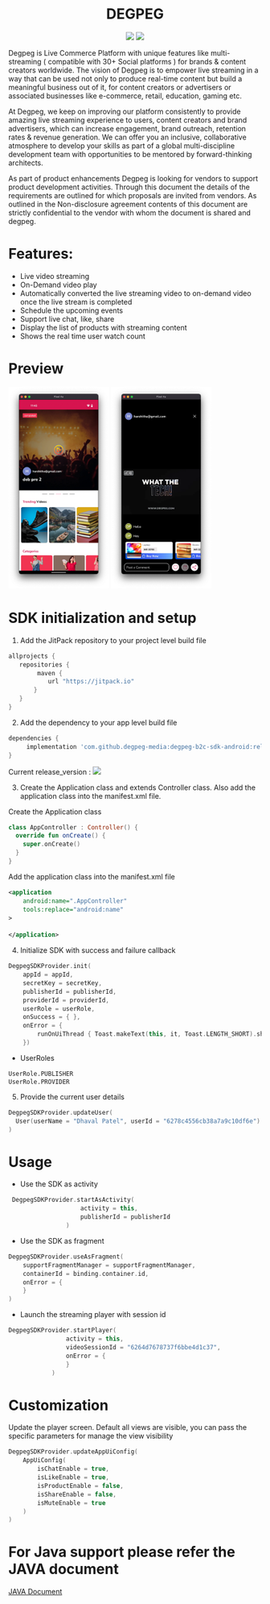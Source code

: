 <h1 align="center">DEGPEG</h1>
<p align="center">
  <img src="https://jitpack.io/v/degpeg-media/degpeg-b2c-sdk-android/month.svg"/>
  <img src="https://jitpack.io/v/degpeg-media/degpeg-b2c-sdk-android.svg"/>
</p>

Degpeg is Live Commerce Platform with unique features like multi-streaming ( compatible with 30+ Social platforms ) for brands & content creators worldwide. The vision of Degpeg is to empower live streaming in a way that can be used not only to produce real-time content but build a meaningful business out of it, for content creators or advertisers or associated businesses like e-commerce, retail, education, gaming etc.

At Degpeg, we keep on improving our platform consistently to provide amazing live streaming experience to users, content creators and brand advertisers, which can increase engagement, brand outreach, retention rates & revenue generation. We can offer you an inclusive, collaborative atmosphere to develop your skills as part of a global multi-discipline development team with opportunities to be mentored by forward-thinking architects.

As part of product enhancements Degpeg is looking for vendors to support product development activities. Through this document the details of the requirements are outlined for which proposals are invited from vendors. As outlined in the Non-disclosure agreement contents of this document are strictly confidential to the vendor with whom the document is shared and degpeg.
    

# Features:

* Live video streaming
* On-Demand video play
* Automatically converted the live streaming video to on-demand video once the live stream is completed
* Schedule the upcoming events
* Support live chat, like, share
* Display the list of products with streaming content
* Shows the real time user watch count


# Preview

<p float="left">
<img src="https://github.com/degpeg-media/degpeg-b2c-sdk-android/blob/master/app/Dashboard.png" alt="dashboard" width="200" height="400"> 

<img src="https://github.com/degpeg-media/degpeg-b2c-sdk-android/blob/master/app/Player.png" alt="player" width="200" height="400"> 
</p>

# SDK initialization and setup

1. Add the JitPack repository to your project level build file

 ```groovy
allprojects {
    repositories {
         maven {
            url "https://jitpack.io"
        }
    }
}
```

2. Add the dependency to your app level build file

```groovy
dependencies {
     implementation 'com.github.degpeg-media:degpeg-b2c-sdk-android:release_version'
}
```
Current release_version : <img src="https://jitpack.io/v/degpeg-media/degpeg-b2c-sdk-android.svg"/>


3. Create the Application class and extends Controller class. Also add the application class into the manifest.xml file.

Create the Application class
```kotlin
class AppController : Controller() {
  override fun onCreate() {
    super.onCreate()
  }
}
```

Add the application class into the manifest.xml file
```xml
<application
    android:name=".AppController"
    tools:replace="android:name"
>

</application>
```

4. Initialize SDK with success and failure callback
```kotlin
DegpegSDKProvider.init(
    appId = appId,
    secretKey = secretKey,
    publisherId = publisherId,
    providerId = providerId,
    userRole = userRole,
    onSuccess = { },
    onError = {
        runOnUiThread { Toast.makeText(this, it, Toast.LENGTH_SHORT).show() }
    })

```

* UserRoles  
```
UserRole.PUBLISHER
UserRole.PROVIDER
```

5. Provide the current user details
```kotlin
DegpegSDKProvider.updateUser(
  User(userName = "Dhaval Patel", userId = "6278c4556cb38a7a9c10df6e")
)
```

# Usage

* Use the SDK as activity
```kotlin
 DegpegSDKProvider.startAsActivity(
                    activity = this,
                    publisherId = publisherId
                )
```

* Use the SDK as fragment
```kotlin
DegpegSDKProvider.useAsFragment(
    supportFragmentManager = supportFragmentManager,
    containerId = binding.container.id,
    onError = {
    }
)
```

* Launch the streaming player with session id 
```kotlin
DegpegSDKProvider.startPlayer(
                activity = this, 
                videoSessionId = "6264d7678737f6bbe4d1c37",
                onError = {
                }
            )
```

# Customization
Update the player screen. 
Default all views are visible, you can pass the specific parameters for manage the view visibility

```kotlin
DegpegSDKProvider.updateAppUiConfig(
    AppUiConfig(
        isChatEnable = true,
        isLikeEnable = true,
        isProductEnable = false,
        isShareEnable = false,
        isMuteEnable = true
    )
)
```


# For Java support please refer the JAVA document 
<a href="https://github.com/degpeg-media/degpeg-b2c-sdk-android/blob/master/README_JAVA.md">JAVA Document</a>

